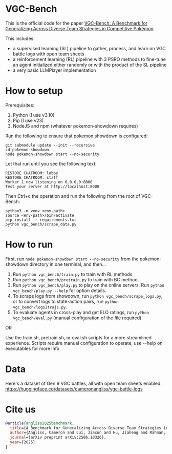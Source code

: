 # VGC-Bench
This is the official code for the paper [VGC-Bench: A Benchmark for Generalizing Across Diverse Team Strategies in Competitive Pokémon](https://arxiv.org/abs/2506.10326).

This includes:
- a supervised learning (SL) pipeline to gather, process, and learn on VGC battle logs with open team sheets
- a reinforcement learning (RL) pipeline with 3 PSRO methods to fine-tune an agent initialized either randomly or with the product of the SL pipeline
- a very basic LLMPlayer implementation 

# How to setup
Prerequisites:
1. Python (I use v3.10)
1. Pip (I use v23)
1. NodeJS and npm (whatever pokemon-showdown requires)

Run the following to ensure that pokemon showdown is configured:
```
git submodule update --init --recursive
cd pokemon-showdown
node pokemon-showdown start --no-security
```
Let that run until you see the following text:
```
RESTORE CHATROOM: lobby
RESTORE CHATROOM: staff
Worker 1 now listening on 0.0.0.0:8000
Test your server at http://localhost:8000
```
Then Ctrl+c the operation and run the following from the root of VGC-Bench:
```
python3 -m venv <env-path>
source <env-path>/bin/activate
pip install -r requirements.txt
python vgc_bench/scrape_data.py
```

# How to run
First, run `node pokemon-showdown start --no-security` from the pokemon-showdown directory in one terminal, and then...
1. Run `python vgc_bench/train.py` to train with RL methods.
1. Run `python vgc_bench/pretrain.py` to train with BC method.
1. Run `python vgc_bench/play.py` to play on the online servers. Run `python vgc_bench/play.py --help` for option details.
1. To scrape logs from showdown, run `python vgc_bench/scrape_logs.py`, or to convert logs to state-action pairs, run `python vgc_bench/logs2trajs.py`.
1. To evaluate agents in cross-play and get ELO ratings, run `python vgc_bench/eval.py` (manual configuration of the file required)

OR

Use the train.sh, pretrain.sh, or eval.sh scripts for a more streamlined experience. Scripts require manual configuration to operate, use --help on executables for more info

# Data
Here's a dataset of Gen 9 VGC battles, all with open team sheets enabled: https://huggingface.co/datasets/cameronangliss/vgc-battle-logs

# Cite us

```bibtex
@article{angliss2025benchmark,
  title={A Benchmark for Generalizing Across Diverse Team Strategies in Competitive Pok$\backslash$'emon},
  author={Angliss, Cameron and Cui, Jiaxun and Hu, Jiaheng and Rahman, Arrasy and Stone, Peter},
  journal={arXiv preprint arXiv:2506.10326},
  year={2025}
}
```
